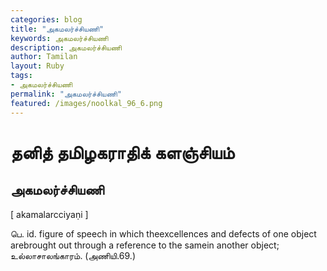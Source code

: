 ```yaml
---  
categories: blog  
title: "அகமலர்ச்சியணி"
keywords: அகமலர்ச்சியணி  
description: அகமலர்ச்சியணி
author: Tamilan  
layout: Ruby  
tags:     
- அகமலர்ச்சியணி
permalink: "அகமலர்ச்சியணி"  
featured: /images/noolkal_96_6.png  
--- 
```

# தனித் தமிழகராதிக் களஞ்சியம்
## அகமலர்ச்சியணி

[ akamalarcciyaṇi ]  
  
பெ. id. figure of speech in which theexcellences and defects of one object arebrought out through a reference to the samein another object; உல்லாசாலங்காரம். (அணியி.69.)